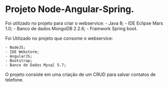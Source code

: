 # Projeto Node-Angular-Spring.


Foi utilizado no projeto para criar o webservice:
	- Java 8;
	- IDE Eclipse Mars 1.0;
	- Banco de dados MongoDB 2.2.6;
	- Framwork Spring boot.
	
Foi Utilizado no projeto que consome o webservice:

	- NodeJS;
	- IDE Webstorm;
	- AngularJS;
	- Bootstrap;
	- Banco de Dados Mysql 5.7;
	
O projeto consiste em uma criação de um CRUD para salvar contatos de telefone.
